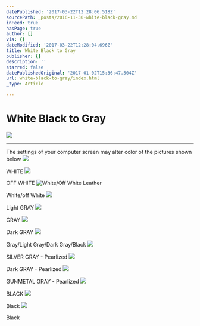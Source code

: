 ```yaml
---
datePublished: '2017-03-22T12:28:06.518Z'
sourcePath: _posts/2016-11-30-white-black-gray.md
inFeed: true
hasPage: true
author: []
via: {}
dateModified: '2017-03-22T12:28:04.696Z'
title: White Black to Gray
publisher: {}
description: ''
starred: false
datePublishedOriginal: '2017-01-02T15:36:47.504Z'
url: white-black-to-gray/index.html
_type: Article

---
```

# White Black to Gray
![](https://the-grid-user-content.s3-us-west-2.amazonaws.com/63dda1e8-3a8b-47f5-81cb-eab9c03e7f18.jpg)

---

The settings of your computer screen may alter color of the pictures shown below
![](https://the-grid-user-content.s3-us-west-2.amazonaws.com/5d98b9d3-06cf-440d-86c4-a754dc738da9.jpg)

WHITE
![](https://the-grid-user-content.s3-us-west-2.amazonaws.com/0aa2fc0f-3461-4ad9-aeea-cdafbf2496f6.jpg)

OFF WHITE
![White/Off White Leather](https://the-grid-user-content.s3-us-west-2.amazonaws.com/8a9552c1-2b6c-4c6a-a9ad-4c1a4e7ce63b.jpg)

White/off White
![](https://the-grid-user-content.s3-us-west-2.amazonaws.com/5322f546-3038-4aa1-a7e5-ca642af62f48.jpg)

Light GRAY
![](https://the-grid-user-content.s3-us-west-2.amazonaws.com/3f3ce823-b3b6-4da6-8f71-c0ff86a9acf6.jpg)

GRAY
![](https://the-grid-user-content.s3-us-west-2.amazonaws.com/947fd677-9c42-473e-a73d-b2af34a80f15.jpg)

Dark GRAY
![](https://the-grid-user-content.s3-us-west-2.amazonaws.com/5f444faa-8cfb-4069-bf69-ebdb76e550c5.jpg)

Gray/Light Gray/Dark Gray/Black
![](https://the-grid-user-content.s3-us-west-2.amazonaws.com/ee96a45d-4396-4407-8945-5f7d81fcf1eb.jpg)

SILVER GRAY - Pearlized
![](https://the-grid-user-content.s3-us-west-2.amazonaws.com/ff09e2e9-7b0d-4a56-9aad-41ceb90f727d.jpg)

Dark GRAY - Pearlized
![](https://the-grid-user-content.s3-us-west-2.amazonaws.com/e614b2fd-5347-482d-bf79-2dd84a905ec4.jpg)

GUNMETAL GRAY - Pearlized
![](https://the-grid-user-content.s3-us-west-2.amazonaws.com/27b0d832-e80f-45f1-a3bb-051e31b53626.jpg)

BLACK
![](https://the-grid-user-content.s3-us-west-2.amazonaws.com/bfdfc948-b614-4c67-b4a5-57d07fdcc323.jpg)

Black
![](https://the-grid-user-content.s3-us-west-2.amazonaws.com/ee5a82bb-47c9-480d-be87-15cc47d587b8.jpg)

Black